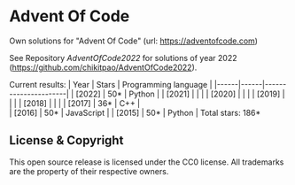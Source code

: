 Advent Of Code
===

Own solutions for "Advent Of Code" (url: https://adventofcode.com)

See Repository *AdventOfCode2022* for solutions of year 2022 (https://github.com/chikitpao/AdventOfCode2022).

Current results:
| Year | Stars | Programming language |
|------|------|----------------------|
| \[2022\] | 50\* | Python |
| \[2021\] |  |  |
| \[2020\] |  |  |
| \[2019\] |  |  |
| \[2018\] |  |  |
| \[2017\] | 36\* | C++ |  
| \[2016\] | 50\* | JavaScript |
| \[2015\] | 50\* | Python |
Total stars: 186\*

License & Copyright
-------------------
This open source release is licensed under the CC0 license. All trademarks are the property of their respective owners.
